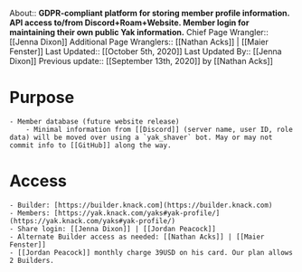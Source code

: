 About:: __GDPR-compliant platform for storing member profile information. 
API access to/from Discord+Roam+Website. 
Member login for maintaining their own public Yak information.__
Chief Page Wrangler:: [[Jenna Dixon]]
    Additional Page Wranglers:: [[Nathan Acks]] | [[Maier Fenster]] 
Last Updated:: [[October 5th, 2020]]
Last Updated By:: [[Jenna Dixon]]
Previous update:: [[September 13th, 2020]] by [[Nathan Acks]]
# Purpose
    - Member database (future website release)
        - Minimal information from [[Discord]] (server name, user ID, role data) will be moved over using a `yak_shaver` bot. May or may not commit info to [[GitHub]] along the way.
# Access
    - Builder: [https://builder.knack.com](https://builder.knack.com)
    - Members: [https://yak.knack.com/yaks#yak-profile/](https://yak.knack.com/yaks#yak-profile/)
    - Share login: [[Jenna Dixon]] | [[Jordan Peacock]] 
    - Alternate Builder access as needed: [[Nathan Acks]] | [[Maier Fenster]] 
    - [[Jordan Peacock]] monthly charge 39USD on his card. Our plan allows 2 Builders.
